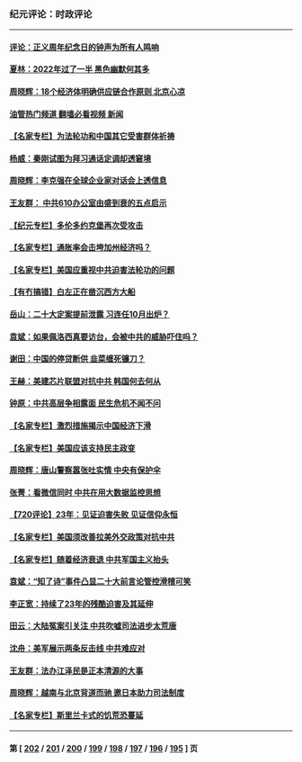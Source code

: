 ### 纪元评论：时政评论
---
#### [评论：正义周年纪念日的钟声为所有人鸣响](../../pages/nsc1025/n13787109.md?07230330) 
#### [夏林：2022年过了一半 黑色幽默何其多](../../pages/nsc1025/n13786449.md?07230330) 
#### [周晓辉：18个经济体明确供应链合作原则  北京心凉](../../pages/nsc1025/n13787301.md?07230330) 
#### [油管热门频道 翻墙必看视频 新闻](ok?07230330)
#### [【名家专栏】为法轮功和中国其它受害群体祈祷](../../pages/nsc1025/n13787107.md?07230330) 
#### [杨威：秦刚试图为拜习通话定调却透窘境](../../pages/nsc1025/n13786647.md?07230330) 
#### [周晓辉：李克强在全球企业家对话会上透信息](../../pages/nsc1025/n13786362.md?07230330) 
#### [王友群： 中共610办公室由盛到衰的五点启示](../../pages/nsc1025/n13786393.md?07230330) 
#### [【纪元专栏】多伦多约克堡再次受攻击](../../pages/nsc1025/n13786494.md?07230330) 
#### [【名家专栏】通胀率会击垮加州经济吗？](../../pages/nsc1025/n13785455.md?07230330) 
#### [【名家专栏】美国应重视中共迫害法轮功的问题](../../pages/nsc1025/n13785713.md?07230330) 
#### [【有冇搞错】白左正在凿沉西方大船](../../pages/nsc1025/n13785967.md?07230330) 
#### [岳山：二十大定案提前泄露 习连任10月出炉？](../../pages/nsc1025/n13785976.md?07230330) 
#### [袁斌：如果佩洛西真要访台，会被中共的威胁吓住吗？](../../pages/nsc1025/n13785943.md?07230330) 
#### [谢田：中国的停贷断供 韭菜缠死镰刀？](../../pages/nsc1025/n13785909.md?07230330) 
#### [王赫：美建芯片联盟对抗中共 韩国何去何从](../../pages/nsc1025/n13785863.md?07230330) 
#### [钟原：中共高层争相露面 民生危机不闻不问](../../pages/nsc1025/n13785754.md?07230330) 
#### [【名家专栏】激烈措施揭示中国经济下滑](../../pages/nsc1025/n13785386.md?07230330) 
#### [【名家专栏】美国应该支持民主政变](../../pages/nsc1025/n13785402.md?07230330) 
#### [周晓辉：唐山警察嚣张吐实情 中央有保护伞](../../pages/nsc1025/n13785497.md?07230330) 
#### [张菁：看微信同时 中共在用大数据监控思想](../../pages/nsc1025/n13785396.md?07230330) 
#### [【720评论】23年：见证迫害失败 见证信仰永恒](../../pages/nsc1025/n13785353.md?07230330) 
#### [【名家专栏】美国须改善拉美外交政策对抗中共](../../pages/nsc1025/n13784514.md?07230330) 
#### [【名家专栏】随着经济衰退 中共军国主义抬头](../../pages/nsc1025/n13784513.md?07230330) 
#### [袁斌：“知了诗”事件凸显二十大前言论管控滑稽可笑](../../pages/nsc1025/n13784326.md?07230330) 
#### [李正宽：持续了23年的残酷迫害及其延伸](../../pages/nsc1025/n13784258.md?07230330) 
#### [田云：大陆冤案引关注 中共吹嘘司法进步太荒唐](../../pages/nsc1025/n13784132.md?07230330) 
#### [沈舟：美军展示两条反击线 中共难应对](../../pages/nsc1025/n13784135.md?07230330) 
#### [王友群：法办江泽民是正本清源的大事](../../pages/nsc1025/n13783968.md?07230330) 
#### [周晓辉：越南与北京背道而驰 邀日本助力司法制度](../../pages/nsc1025/n13783965.md?07230330) 
#### [【名家专栏】斯里兰卡式的饥荒恐蔓延](../../pages/nsc1025/n13783668.md?07230330) 

---
#### 第 [ [202](./202.md?07230330) / [201](./201.md?07230330) / [200](./200.md?07230330) / [199](./199.md?07230330) / [198](./198.md?07230330) / [197](./197.md?07230330) / [196](./196.md?07230330) / [195](./195.md?07230330) ] 页
